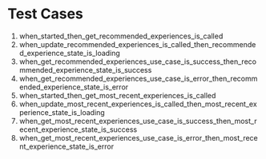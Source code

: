 # Test Cases

1. when_started_then_get_recommended_experiences_is_called
2. when_update_recommended_experiences_is_called_then_recommended_experience_state_is_loading
3. when_get_recommended_experiences_use_case_is_success_then_recommended_experience_state_is_success
4. when_get_recommended_experiences_use_case_is_error_then_recommended_experience_state_is_error
5. when_started_then_get_most_recent_experiences_is_called
6. when_update_most_recent_experiences_is_called_then_most_recent_experience_state_is_loading
7. when_get_most_recent_experiences_use_case_is_success_then_most_recent_experience_state_is_success
8. when_get_most_recent_experiences_use_case_is_error_then_most_recent_experience_state_is_error
